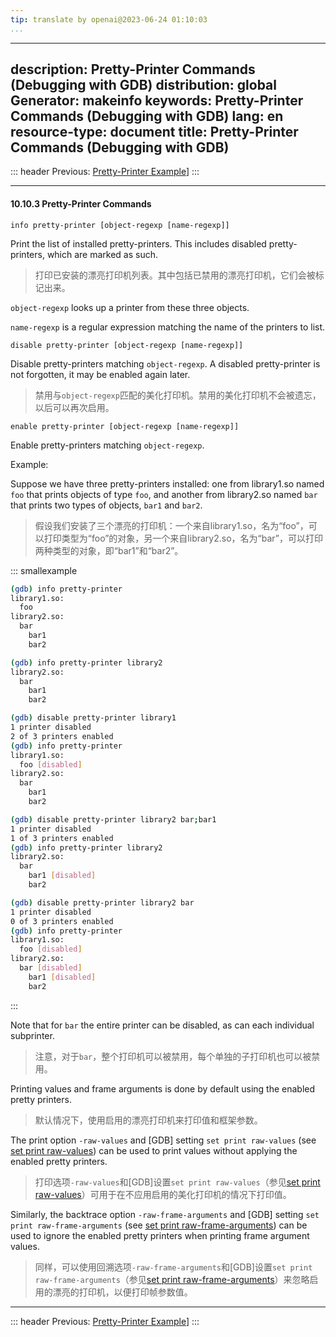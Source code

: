 ```yaml
---
tip: translate by openai@2023-06-24 01:10:03
...
```

---
description: Pretty-Printer Commands (Debugging with GDB)
distribution: global
Generator: makeinfo
keywords: Pretty-Printer Commands (Debugging with GDB)
lang: en
resource-type: document
title: Pretty-Printer Commands (Debugging with GDB)
---
::: header
Previous: [Pretty-Printer Example](Pretty_002dPrinter-Example.html#Pretty_002dPrinter-Example)]
:::

---

#### 10.10.3 Pretty-Printer Commands

`info pretty-printer [object-regexp [name-regexp]]`


Print the list of installed pretty-printers. This includes disabled pretty-printers, which are marked as such.

> 打印已安装的漂亮打印机列表。其中包括已禁用的漂亮打印机，它们会被标记出来。

`object-regexp` looks up a printer from these three objects.

`name-regexp` is a regular expression matching the name of the printers to list.

`disable pretty-printer [object-regexp [name-regexp]]`


Disable pretty-printers matching `object-regexp`. A disabled pretty-printer is not forgotten, it may be enabled again later.

> 禁用与`object-regexp`匹配的美化打印机。禁用的美化打印机不会被遗忘，以后可以再次启用。

`enable pretty-printer [object-regexp [name-regexp]]`

Enable pretty-printers matching `object-regexp`.

Example:


Suppose we have three pretty-printers installed: one from library1.so named `foo` that prints objects of type `foo`, and another from library2.so named `bar` that prints two types of objects, `bar1` and `bar2`.

> 假设我们安装了三个漂亮的打印机：一个来自library1.so，名为“foo”，可以打印类型为“foo”的对象，另一个来自library2.so，名为“bar”，可以打印两种类型的对象，即“bar1”和“bar2”。

::: smallexample

```bash
(gdb) info pretty-printer
library1.so:
  foo
library2.so:
  bar
    bar1
    bar2
```

```bash
(gdb) info pretty-printer library2
library2.so:
  bar
    bar1
    bar2
```

```bash
(gdb) disable pretty-printer library1
1 printer disabled
2 of 3 printers enabled
(gdb) info pretty-printer
library1.so:
  foo [disabled]
library2.so:
  bar
    bar1
    bar2
```

```bash
(gdb) disable pretty-printer library2 bar;bar1
1 printer disabled
1 of 3 printers enabled
(gdb) info pretty-printer library2
library2.so:
  bar
    bar1 [disabled]
    bar2
```

```bash
(gdb) disable pretty-printer library2 bar
1 printer disabled
0 of 3 printers enabled
(gdb) info pretty-printer
library1.so:
  foo [disabled]
library2.so:
  bar [disabled]
    bar1 [disabled]
    bar2
```

:::


Note that for `bar` the entire printer can be disabled, as can each individual subprinter.

> 注意，对于`bar`，整个打印机可以被禁用，每个单独的子打印机也可以被禁用。


Printing values and frame arguments is done by default using the enabled pretty printers.

> 默认情况下，使用启用的漂亮打印机来打印值和框架参数。


The print option `-raw-values` and [GDB] setting `set print raw-values` (see [set print raw-values](Print-Settings.html#set-print-raw_002dvalues)) can be used to print values without applying the enabled pretty printers.

> 打印选项`-raw-values`和[GDB]设置`set print raw-values`（参见[set print raw-values](Print-Settings.html#set-print-raw_002dvalues)）可用于在不应用启用的美化打印机的情况下打印值。


Similarly, the backtrace option `-raw-frame-arguments` and [GDB] setting `set print raw-frame-arguments` (see [set print raw-frame-arguments](Print-Settings.html#set-print-raw_002dframe_002darguments)) can be used to ignore the enabled pretty printers when printing frame argument values.

> 同样，可以使用回溯选项`-raw-frame-arguments`和[GDB]设置`set print raw-frame-arguments`（参见[set print raw-frame-arguments](Print-Settings.html#set-print-raw_002dframe_002darguments)）来忽略启用的漂亮的打印机，以便打印帧参数值。

---

::: header
Previous: [Pretty-Printer Example](Pretty_002dPrinter-Example.html#Pretty_002dPrinter-Example)]
:::
